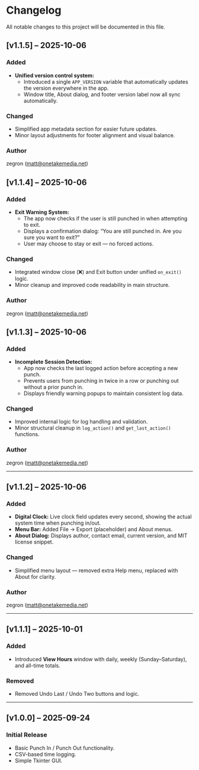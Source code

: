 # Changelog
<!-- Test commit after switching to Community Edition -->

<!-- Sync commit for GitHub display: v1.1.5 -->
All notable changes to this project will be documented in this file.
## [v1.1.5] – 2025-10-06
### Added
- **Unified version control system:**
  - Introduced a single `APP_VERSION` variable that automatically updates the version everywhere in the app.
  - Window title, About dialog, and footer version label now all sync automatically.

### Changed
- Simplified app metadata section for easier future updates.
- Minor layout adjustments for footer alignment and visual balance.

### Author
zegron (<matt@onetakemedia.net>)


## [v1.1.4] – 2025-10-06
### Added
- **Exit Warning System:**  
  - The app now checks if the user is still punched in when attempting to exit.  
  - Displays a confirmation dialog: “You are still punched in. Are you sure you want to exit?”  
  - User may choose to stay or exit — no forced actions.

### Changed
- Integrated window close (❌) and Exit button under unified `on_exit()` logic.
- Minor cleanup and improved code readability in main structure.

### Author
zegron (<matt@onetakemedia.net>)


## [v1.1.3] – 2025-10-06
### Added
- **Incomplete Session Detection:**  
  - App now checks the last logged action before accepting a new punch.  
  - Prevents users from punching in twice in a row or punching out without a prior punch in.  
  - Displays friendly warning popups to maintain consistent log data.

### Changed
- Improved internal logic for log handling and validation.
- Minor structural cleanup in `log_action()` and `get_last_action()` functions.

### Author
zegron (<matt@onetakemedia.net>)

---

## [v1.1.2] – 2025-10-06
### Added
- **Digital Clock:** Live clock field updates every second, showing the actual system time when punching in/out.  
- **Menu Bar:** Added File → Export (placeholder) and About menus.  
- **About Dialog:** Displays author, contact email, current version, and MIT license snippet.

### Changed
- Simplified menu layout — removed extra Help menu, replaced with About for clarity.

### Author
zegron (<matt@onetakemedia.net>)

---

## [v1.1.1] – 2025-10-01
### Added
- Introduced **View Hours** window with daily, weekly (Sunday–Saturday), and all-time totals.

### Removed
- Removed Undo Last / Undo Two buttons and logic.

---

## [v1.0.0] – 2025-09-24
### Initial Release
- Basic Punch In / Punch Out functionality.  
- CSV-based time logging.  
- Simple Tkinter GUI.

